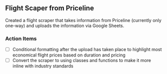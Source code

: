 ## Flight Scaper from Priceline

Created a flight scraper that takes information from Priceline (currently only one-way) and uploads the information via Google Sheets.

### Action Items

- [ ] Conditional formatting after the upload has taken place to highlight most economical flight prices based on duration and pricing
- [ ] Convert the scraper to using classes and functions to make it more inline with industry standards
